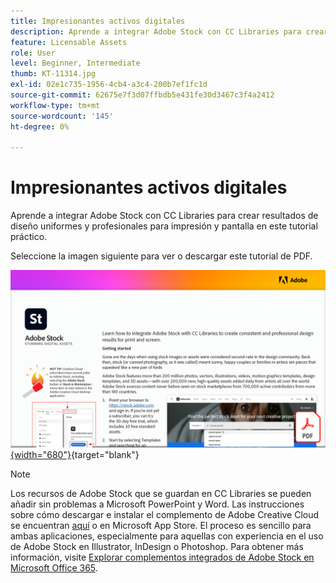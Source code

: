 ```yaml
---
title: Impresionantes activos digitales
description: Aprende a integrar Adobe Stock con CC Libraries para crear resultados de diseño uniformes y profesionales para impresión y pantalla en este tutorial práctico
feature: Licensable Assets
role: User
level: Beginner, Intermediate
thumb: KT-11314.jpg
exl-id: 02e1c735-1956-4cb4-a3c4-200b7ef1fc1d
source-git-commit: 62675e7f3d07ffbdb5e431fe30d3467c3f4a2412
workflow-type: tm+mt
source-wordcount: '145'
ht-degree: 0%

---
```


# Impresionantes activos digitales

Aprende a integrar Adobe Stock con CC Libraries para crear resultados de diseño uniformes y profesionales para impresión y pantalla en este tutorial práctico.

Seleccione la imagen siguiente para ver o descargar este tutorial de PDF.

[![Imagen de la primera página del tutorial](assets/Stunningdigitalassets.png){width="680"}](assets/Stunning-Digital-Assets.pdf){target="blank"}

>[!NOTE]
>
>Los recursos de Adobe Stock que se guardan en CC Libraries se pueden añadir sin problemas a Microsoft PowerPoint y Word. Las instrucciones sobre cómo descargar e instalar el complemento de Adobe Creative Cloud se encuentran [aquí](https://helpx.adobe.com/es/creative-cloud/help/libraries-addin-microsoft-office.html) o en Microsoft App Store. El proceso es sencillo para ambas aplicaciones, especialmente para aquellas con experiencia en el uso de Adobe Stock en Illustrator, InDesign o Photoshop. Para obtener más información, visite [Explorar complementos integrados de Adobe Stock en Microsoft Office 365](https://helpx.adobe.com/es/stock/help/microsoft-office-plug-ins.html).
